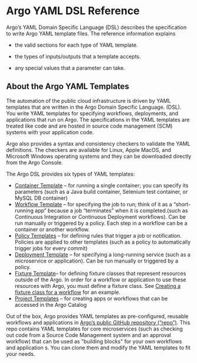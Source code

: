 # Argo YAML DSL Reference

Argo’s YAML Domain Specific Language (DSL) describes the specification to write Argo YAML template files. The reference information explains

*   the valid sections for each type of YAML template.

*   the types of inputs/outputs that a template accepts.

*   any special values that a parameter can take.

## About the Argo YAML Templates

The automation of the public cloud infrastructure is driven by YAML templates that are written in the Argo Domain Specific Language. (DSL). You write YAML templates for specifying workflows, deployments, and applications that run on Argo. The specifications in the YAML templates are treated like code and are hosted in source code management (SCM) systems with your application code.

Argo also provides a syntax and consistency checkers to validate the YAML definitions. The checkers are available for Linux, Apple MacOS, and Microsoft Windows operating systems and they can be downloaded directly from the Argo Console.

The Argo DSL provides six types of YAML templates:

*   [Container Template](#/docs;doc=yaml%2Fcontainer_templates.md) – for running a single container; you can specify its parameters (such as a Java build container, Selenium test container, or MySQL DB container)
*   [Workflow Template](#/docs;doc=yaml%2Fworkflow_templates.md) – for specifying the job to run; think of it as a “short-running app” because a job “terminates” when it is completed.(such as Continuous Integration or Continuous Deployment workflows). Can be run manually or triggered by a policy. Each step in a workflow can be a container or another workflow.
*   [Policy Templates](#/docs;doc=yaml%2Fpolicy_templates.md) – for defining rules that trigger a job or notification. Policies are applied to other templates (such as a policy to automatically trigger jobs for every commit)
*   [Deployment Template](#/docs;doc=yaml%2Fdeployment_template.md) – for specifying a long-running service (such as a microservice or application). Can be run manually or triggered by a policy.
*   [Fixture Template](#/docs;doc=yaml%2Ffixture_template.md)– for defining fixture classes that represent resources outside of the Argo. In order for a workflow or application to use these resources with Argo, you must define a fixture class. See [Creating a fixture class for a workflow](ex_create_managed_fixtures.htm#CreateFixture) for an example.
*   [Project Templates](#/docs;doc=yaml%2Fproject_templates.md) – for creating apps or workflows that can be accessed in the Argo Catalog

Out of the box, Argo provides YAML templates as pre-configured, reusable workflows and applications in [Argo’s public GitHub repository (“repo”)](https://github.com/argoproj "Argo GitHub Repository"). This repo contains YAML templates for core microservices (such as checking out code from a Source Code Management system and an approval workflow) that can be used as "building blocks" for your own workflows and application s. You can clone them and modify the YAML templates to fit your needs.
